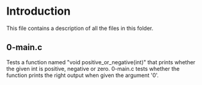 # Introduction

This file contains a description of all the files  in this folder.

## 0-main.c

Tests a function named "void positive_or_negative(int)" that prints whether the
given int is positive, negative or zero.
0-main.c tests whether the function prints the right output when given the
argument '0'.
